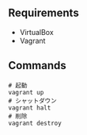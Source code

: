 ## Requirements
- VirtualBox
- Vagrant

## Commands
```
# 起動
vagrant up
# シャットダウン
vagrant halt
# 削除
vagrant destroy
```

